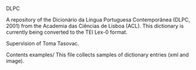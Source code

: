 DLPC

A repository of the Dicionário da Língua Portuguesa Contemporânea (DLPC, 2001) from the Academia das Ciências de Lisboa (ACL).
This dictionary is currently being converted to the TEI Lex-0 format.

Supervision of Toma Tasovac.

Contents
examples/
This file collects samples of dictionary entries (xml and image).
